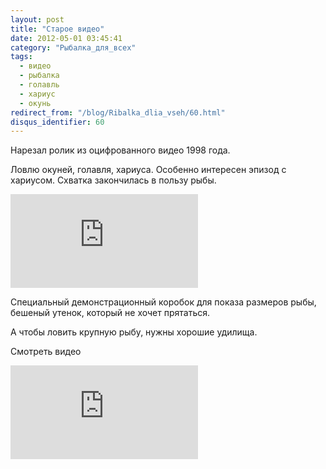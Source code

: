 ```yaml
---
layout: post
title: "Старое видео"
date: 2012-05-01 03:45:41
category: "Рыбалка_для_всех"
tags:
  - видео
  - рыбалка
  - голавль
  - хариус
  - окунь
redirect_from: "/blog/Ribalka_dlia_vseh/60.html"
disqus_identifier: 60
---
```

Нарезал ролик из оцифрованного видео 1998 года.

Ловлю окуней, голавля, хариуса. Особенно интересен эпизод с хариусом.
Схватка закончилась в пользу рыбы.

<div class="video">
  <iframe src="https://www.youtube.com/embed/e6e9aQcmVZM" frameborder="0" allowfullscreen></iframe>
</div>

Специальный демонстрационный коробок для показа размеров рыбы, бешеный
утенок, который не хочет прятаться.

А чтобы ловить крупную рыбу, нужны хорошие удилища.

Смотреть видео

<div class="video">
  <iframe src="https://www.youtube.com/embed/s5Mitci1x9Y" frameborder="0" allowfullscreen></iframe>
</div>
